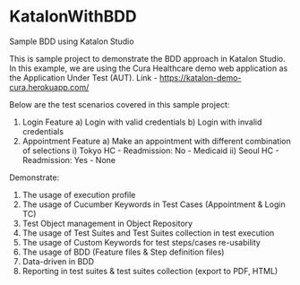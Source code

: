 # KatalonWithBDD

Sample BDD using Katalon Studio

This is sample project to demonstrate the BDD approach in Katalon Studio.
In this example, we are using the Cura Healthcare demo web application as the Application Under Test (AUT).
Link - https://katalon-demo-cura.herokuapp.com/

Below are the test scenarios covered in this sample project:

1. Login Feature
   a) Login with valid credentials
   b) Login with invalid credentials
2. Appointment Feature
   a) Make an appointment with different combination of selections
   i) Tokyo HC - Readmission: No - Medicaid
   ii) Seoul HC - Readmission: Yes - None

Demonstrate:

1. The usage of execution profile
2. The usage of Cucumber Keywords in Test Cases (Appointment & Login TC)
3. Test Object management in Object Repository
4. The usage of Test Suites and Test Suites collection in test execution
5. The usage of Custom Keywords for test steps/cases re-usability
6. The usage of BDD (Feature files & Step definition files)
7. Data-driven in BDD
8. Reporting in test suites & test suites collection (export to PDF, HTML)

